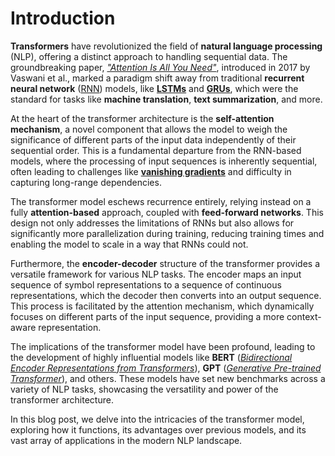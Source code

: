 # Introduction

**Transformers** have revolutionized the field of **natural language
processing** (NLP), offering a distinct approach to handling sequential data.
The groundbreaking paper,
[_"Attention Is All You Need"_](<https://en.wikipedia.org/wiki/Transformer_(machine_learning_model)>),
introduced in 2017 by Vaswani et al., marked a paradigm shift away from
traditional **recurrent neural network**
([RNN](https://en.wikipedia.org/wiki/Recurrent_neural_network)) models, like
[**LSTMs**](https://en.wikipedia.org/wiki/Long_short-term_memory) and
[**GRUs**](https://en.wikipedia.org/wiki/Gated_recurrent_unit), which were the
standard for tasks like **machine translation**, **text summarization**, and
more.

At the heart of the transformer architecture is the **self-attention
mechanism**, a novel component that allows the model to weigh the significance
of different parts of the input data independently of their sequential order.
This is a fundamental departure from the RNN-based models, where the processing
of input sequences is inherently sequential, often leading to challenges like
[**vanishing gradients**](https://en.wikipedia.org/wiki/Vanishing_gradient_problem)
and difficulty in capturing long-range dependencies.

The transformer model eschews recurrence entirely, relying instead on a fully
**attention-based** approach, coupled with **feed-forward networks**. This
design not only addresses the limitations of RNNs but also allows for
significantly more parallelization during training, reducing training times and
enabling the model to scale in a way that RNNs could not.

Furthermore, the **encoder-decoder** structure of the transformer provides a
versatile framework for various NLP tasks. The encoder maps an input sequence of
symbol representations to a sequence of continuous representations, which the
decoder then converts into an output sequence. This process is facilitated by
the attention mechanism, which dynamically focuses on different parts of the
input sequence, providing a more context-aware representation.

The implications of the transformer model have been profound, leading to the
development of highly influential models like **BERT**
([_Bidirectional Encoder Representations from Transformers_](<https://en.wikipedia.org/wiki/BERT_(language_model)>)),
**GPT**
([_Generative Pre-trained Transformer_](https://en.wikipedia.org/wiki/GPT-3)),
and others. These models have set new benchmarks across a variety of NLP tasks,
showcasing the versatility and power of the transformer architecture.

In this blog post, we delve into the intricacies of the transformer model,
exploring how it functions, its advantages over previous models, and its vast
array of applications in the modern NLP landscape.
